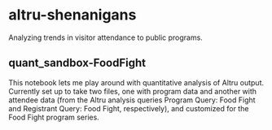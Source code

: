 # altru-shenanigans
Analyzing trends in visitor attendance to public programs.

## quant_sandbox-FoodFight

This notebook lets me play around with quantitative analysis of Altru output. Currently set up to take two files, one with program data and another with attendee data (from the Altru analysis queries Program Query: Food Fight and Registrant Query: Food Fight, respectively), and customized for the Food Fight program series.